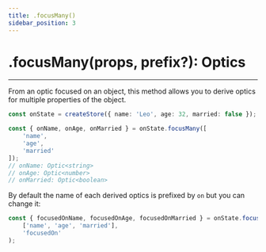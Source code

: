 ```yaml
---
title: .focusMany()
sidebar_position: 3
---
```


# .focusMany(props, prefix?): Optics

---

From an optic focused on an object, this method allows you to derive optics for multiple properties of the object.

```ts
const onState = createStore({ name: 'Leo', age: 32, married: false });

const { onName, onAge, onMarried } = onState.focusMany([
    'name',
    'age',
    'married'
]);
// onName: Optic<string>
// onAge: Optic<number>
// onMarried: Optic<boolean>
```

By default the name of each derived optics is prefixed by `on` but you can change it:

```ts
const { focusedOnName, focusedOnAge, focusedOnMarried } = onState.focusMany(
    ['name', 'age', 'married'],
    'focusedOn'
);
```
